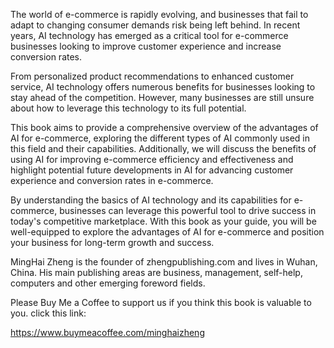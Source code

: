 
The world of e-commerce is rapidly evolving, and businesses that fail to adapt to changing consumer demands risk being left behind. In recent years, AI technology has emerged as a critical tool for e-commerce businesses looking to improve customer experience and increase conversion rates.

From personalized product recommendations to enhanced customer service, AI technology offers numerous benefits for businesses looking to stay ahead of the competition. However, many businesses are still unsure about how to leverage this technology to its full potential.

This book aims to provide a comprehensive overview of the advantages of AI for e-commerce, exploring the different types of AI commonly used in this field and their capabilities. Additionally, we will discuss the benefits of using AI for improving e-commerce efficiency and effectiveness and highlight potential future developments in AI for advancing customer experience and conversion rates in e-commerce.

By understanding the basics of AI technology and its capabilities for e-commerce, businesses can leverage this powerful tool to drive success in today's competitive marketplace. With this book as your guide, you will be well-equipped to explore the advantages of AI for e-commerce and position your business for long-term growth and success.

MingHai Zheng is the founder of zhengpublishing.com and lives in Wuhan, China. His main publishing areas are business, management, self-help, computers and other emerging foreword fields.

Please Buy Me a Coffee to support us if you think this book is valuable to you. click this link:

https://www.buymeacoffee.com/minghaizheng
